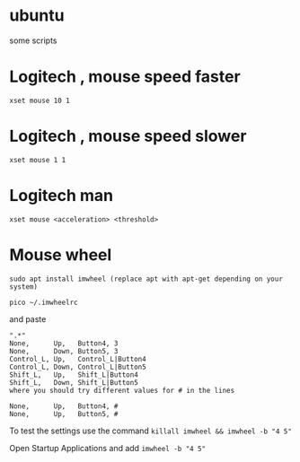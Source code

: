 # ubuntu
some scripts


# Logitech , mouse speed faster
```xset mouse 10 1```

# Logitech , mouse speed slower
```xset mouse 1 1```

# Logitech man
```xset mouse <acceleration> <threshold>```

# Mouse wheel  
```sudo apt install imwheel (replace apt with apt-get depending on your system)```

```pico ~/.imwheelrc```

  and paste

```
".*"
None,      Up,   Button4, 3
None,      Down, Button5, 3
Control_L, Up,   Control_L|Button4
Control_L, Down, Control_L|Button5
Shift_L,   Up,   Shift_L|Button4
Shift_L,   Down, Shift_L|Button5
where you should try different values for # in the lines

None,      Up,   Button4, #
None,      Up,   Button5, #
```
  
To test the settings use the command 
```killall imwheel && imwheel -b "4 5"```

Open Startup Applications and add 
```imwheel -b "4 5"```

